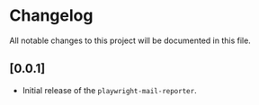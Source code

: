 # Changelog

All notable changes to this project will be documented in this file.

## [0.0.1]

- Initial release of the `playwright-mail-reporter`.
